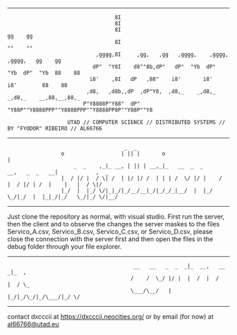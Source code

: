 _______________________________________________________________________________________________________________________________
                                      8I                                                         
                                      8I                                                         
                                      8I                                               gg    gg  
                                      8I                                               ""    ""  
                                ,gggg,8I     ,gg,   ,gg   ,gggg,    ,gggg,    ,gggg,   gg    gg  
                               dP"  "Y8I    d8""8b,dP"   dP"  "Yb  dP"  "Yb  dP"  "Yb  88    88  
                              i8'    ,8I   dP   ,88"    i8'       i8'       i8'        88    88  
                             ,d8,   ,d8b,,dP  ,dP"Y8,  ,d8,_    _,d8,_    _,d8,_    __,88,__,88,_
                            P"Y8888P"Y88"  dP"   "Y88P""Y8888PPP""Y8888PPP""Y8888PP8P""Y88P""Y8 
                                                                
                       UTAD // COMPUTER SCIENCE // DISTRIBUTED SYSTEMS // BY "FYODOR" RIBEIRO // AL66766 

_______________________________________________________________________________________________________________________________
                                         _  _                                                           
                     o                  | || |       o                                 |                  
                         _  _    ,_|_ __, | || | __,_|_   __  _  _      __,   _  _   __|            ,  _  
                     |  / |/ |  / \| /  | |/ |/ /  | | | /  \/ |/ |    /  |  / |/ | /  |    |   |  / \|/  
                     |_/  |  |_/ \/|_|_/|_/__/__|_/|_/_/_|__/  |  |_/  \_/|_/  |  |_|_/|_/   \_/|_/ \/|__/
                                                                                                                                 
_______________________________________________________________________________________________________________________________

Just clone the repository as normal, with visual studio. First run the server, then the client and to observe the changes the 
server maskes to the files Servico_A.csv, Servico_B.csv, Servico_C.csv, or Servico_D.csv, please close the connection with the 
server first and then open the files in the debug folder through your file explorer.
______________________________________________________________________________________________________________________________                                                                    
                                            __   __   _  _  _|_  __,   __ _|_  ,  
                                           /    /  \_/ |/ |  |  /  |  /    |  / \_
                                           \___/\__/   |  |_/|_/\_/|_/\___/|_/ \/ 
______________________________________________________________________________________________________________________________                                       

contact dxcccii at https://dxcccii.neocities.org/ or by email (for now) at al66766@utad.eu
